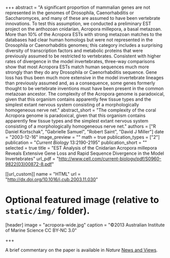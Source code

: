 +++
abstract = "A significant proportion of mammalian genes are not represented in the genomes of Drosophila, Caenorhabditis or Saccharomyces, and many of these are assumed to have been vertebrate innovations. To test this assumption, we conducted a preliminary EST project on the anthozoan cnidarian, Acropora millepora, a basal metazoan. More than 10% of the Acropora ESTs with strong metazoan matches to the databases had clear human homologs but were not represented in the Drosophila or Caenorhabditis genomes; this category includes a surprising diversity of transcription factors and metabolic proteins that were previously assumed to be restricted to vertebrates. Consistent with higher rates of divergence in the model invertebrates, three-way comparisons show that most Acropora ESTs match human sequences much more strongly than they do any Drosophila or Caenorhabditis sequence. Gene loss has thus been much more extensive in the model invertebrate lineages than previously assumed and, as a consequence, some genes formerly thought to be vertebrate inventions must have been present in the common metazoan ancestor. The complexity of the Acropora genome is paradoxical, given that this organism contains apparently few tissue types and the simplest extant nervous system consisting of a morphologically homogeneous nerve net."
abstract_short = "The complexity of the coral Acropora genome is paradoxical, given that this organism contains apparently few tissue types and the simplest extant nervous system consisting of a morphologically homogeneous nerve net."
authors = ["R Daniel Kortschak", "Gabrielle Samuel", "Robert Saint", "David J Miller"]
date = "2003-12-16"
image_preview = ""
math = true
publication_types = ["2"]
publication = "*Current Biology* 13:2190-2195"
publication_short = ""
selected = true
title = "EST Analysis of the Cnidarian Acropora millepora Reveals Extensive Gene Loss and Rapid Sequence Divergence in the Model Invertebrates"
url_pdf = "http://www.cell.com/current-biology/pdf/S0960-9822(03)00872-8.pdf"

[[url_custom]]
name = "HTML"
url = "http://dx.doi.org/10.1016/j.cub.2003.11.030"

# Optional featured image (relative to `static/img/` folder).
[header]
image = "acropora-wide.jpg"
caption = "©2013 Australian Institute of Marine Science CC BY-NC 3.0"

+++

A brief commentary on the paper is available in *Nature* [News and Views](http://www.nature.com/news/1998/031215/full/news031215-2.html).
